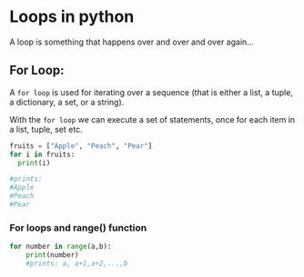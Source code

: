 # Loops in python
A loop is something that happens over and over and over again...
## For Loop:
A `for loop` is used for iterating over a sequence (that is either a list, a tuple, a dictionary, a set, or a string).

With the `for loop` we can execute a set of statements, once for each item in a list, tuple, set etc.
``` python
fruits = ["Apple", "Peach", "Pear"]
for i in fruits:
  print(i)

#prints:
#Apple
#Peach
#Pear
```
### For loops and range() function
```python
for number in range(a,b):
	print(number)
	#prints: a, a+1,a+2,...,b 
```
